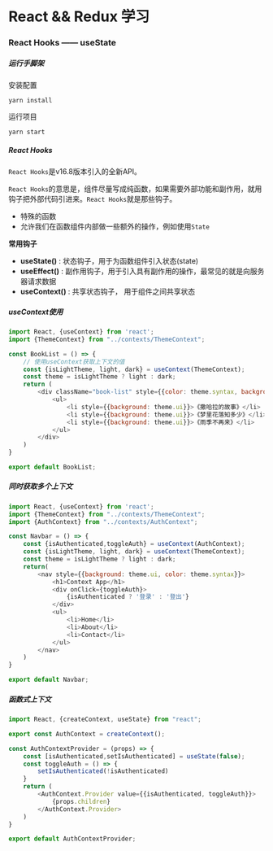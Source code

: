 # React && Redux 学习
### React Hooks —— useState
##### 运行手脚架
安装配置
```shell script
yarn install
```
运行项目
```shell script
yarn start
```

##### React Hooks
`React Hooks`是v16.8版本引入的全新API。

`React Hooks`的意思是，组件尽量写成纯函数，如果需要外部功能和副作用，就用钩子把外部代码引进来。`React Hooks`就是那些钩子。

- 特殊的函数
- 允许我们在函数组件内部做一些额外的操作，例如使用`State`

**常用钩子**
- **useState()** : 状态钩子，用于为函数组件引入状态(state)
- **useEffect()** : 副作用钩子，用于引入具有副作用的操作，最常见的就是向服务器请求数据
- **useContext()** : 共享状态钩子， 用于组件之间共享状态


##### useContext使用
```js
import React, {useContext} from 'react';
import {ThemeContext} from "../contexts/ThemeContext";

const BookList = () => {
    // 使用useContext获取上下文的值
    const {isLightTheme, light, dark} = useContext(ThemeContext);
    const theme = isLightTheme ? light : dark;
    return (
        <div className="book-list" style={{color: theme.syntax, background: theme.bg}}>
            <ul>
                <li style={{background: theme.ui}}>《撒哈拉的故事》</li>
                <li style={{background: theme.ui}}>《梦里花落知多少》</li>
                <li style={{background: theme.ui}}>《雨季不再来》</li>
            </ul>
        </div>
    )
}

export default BookList;
```

##### 同时获取多个上下文
```js
import React, {useContext} from 'react';
import {ThemeContext} from "../contexts/ThemeContext";
import {AuthContext} from "../contexts/AuthContext";

const Navbar = () => {
    const {isAuthenticated,toggleAuth} = useContext(AuthContext);
    const {isLightTheme, light, dark} = useContext(ThemeContext);
    const theme = isLightTheme ? light : dark;
    return(
        <nav style={{background: theme.ui, color: theme.syntax}}>
            <h1>Context App</h1>
            <div onClick={toggleAuth}>
                {isAuthenticated ? '登录' : '登出'}
            </div>
            <ul>
                <li>Home</li>
                <li>About</li>
                <li>Contact</li>
            </ul>
        </nav>
    )
}

export default Navbar;
```


##### 函数式上下文
```js
import React, {createContext, useState} from "react";

export const AuthContext = createContext();

const AuthContextProvider = (props) => {
    const [isAuthenticated,setIsAuthenticated] = useState(false);
    const toggleAuth = () => {
        setIsAuthenticated(!isAuthenticated)
    }
    return (
        <AuthContext.Provider value={{isAuthenticated, toggleAuth}}>
            {props.children}
        </AuthContext.Provider>
    )
}

export default AuthContextProvider;
```